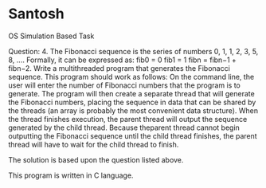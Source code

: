 # Santosh
OS Simulation Based Task

Question: 
4. The Fibonacci sequence is the series of numbers 0, 1, 1, 2, 3, 5, 8, .... Formally, it can be expressed as: fib0 = 0 fib1 = 1   fibn = fibn−1 + fibn−2. Write a multithreaded program that generates the Fibonacci sequence. This program should work as follows: On the command line, the user will enter the number of  Fibonacci numbers that the program  is  to  generate.  The  program  will  then  create  a  separate  thread  that  will  generate  the Fibonacci  numbers,  placing  the  sequence  in  data  that  can  be  shared  by  the  threads  (an  array  is probably the most convenient data structure). When the thread finishes execution, the parent thread will output the sequence generated by the child thread. Because theparent thread cannot begin outputting the Fibonacci sequence until the child thread finishes, the parent thread will have to wait for the child thread to finish.

The solution is based upon the question listed above.

This program is written in C language.
